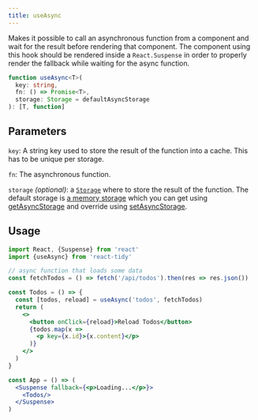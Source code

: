 ```yaml
---
title: useAsync
---
```


Makes it possible to call an asynchronous function from a component and wait for the result before rendering that component. The component using this hook should be rendered inside a `React.Suspense` in order to properly render the fallback while waiting for the async function.

```typescript
function useAsync<T>(
  key: string,
  fn: () => Promise<T>,
  storage: Storage = defaultAsyncStorage
): [T, function]
```

## Parameters

`key`: A string key used to store the result of the function into a cache. This has to be unique per storage.

`fn`: The asynchronous function.

`storage` _(optional)_: a [`Storage`](storage.md) where to store the result of the function. The default storage is [a memory storage](create-memory-storage.md) which you can get using [getAsyncStorage](get-async-storage.md) and override using [setAsyncStorage](set-async-storage.md).

## Usage

```jsx
import React, {Suspense} from 'react'
import {useAsync} from 'react-tidy'

// async function that loads some data
const fetchTodos = () => fetch('/api/todos').then(res => res.json())

const Todos = () => {
  const [todos, reload] = useAsync('todos', fetchTodos)
  return (
    <>
      <button onClick={reload}>Reload Todos</button>
      {todos.map(x =>
        <p key={x.id}>{x.content}</p>
      )}
    </>
  )
}

const App = () => (
  <Suspense fallback={<p>Loading...</p>}>
    <Todos/>
  </Suspense>
)
```
